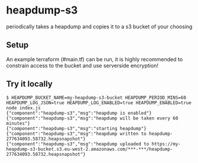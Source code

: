 # heapdump-s3
periodically takes a heapdump and copies it to a s3 bucket of your choosing

## Setup

An example terraform (#main.tf) can be run, it is highly recommended to constrain access to the bucket and use serverside encryption!

## Try it locally
```
$ HEAPDUMP_BUCKET_NAME=my-heapdump-s3-bucket HEAPDUMP_PERIOD_MINS=60 HEAPDUMP_LOG_JSON=true HEAPDUMP_LOG_ENABLED=true HEAPDUMP_ENABLED=true node index.js
{"component":"heapdump-s3","msg":"heapdump is enabled"}
{"component":"heapdump-s3","msg":"heapdump will be taken every 60 minutes"}
{"component":"heapdump-s3","msg":"starting heapdump"}
{"component":"heapdump-s3","msg":"heapdump written to heapdump-277634093.58732.heapsnapshot"}
{"component":"heapdump-s3","msg":"heapdump uploaded to https://my-heapdump-s3-bucket.s3.eu-west-2.amazonaws.com/***-***/heapdump-277634093.58732.heapsnapshot"}
```